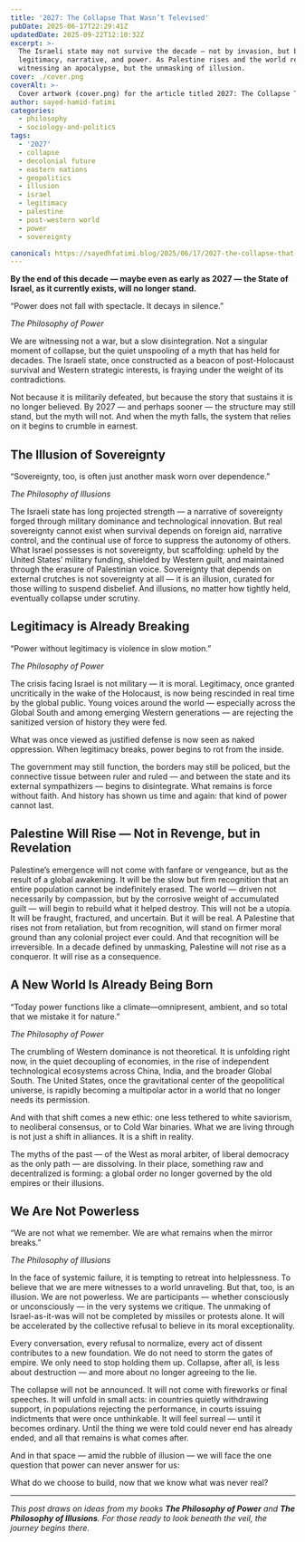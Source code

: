```yaml
---
title: '2027: The Collapse That Wasn’t Televised'
pubDate: 2025-06-17T22:29:41Z
updatedDate: 2025-09-22T12:10:32Z
excerpt: >-
  The Israeli state may not survive the decade — not by invasion, but by the slow collapse of
  legitimacy, narrative, and power. As Palestine rises and the world rebalances, we are not
  witnessing an apocalypse, but the unmasking of illusion.
cover: ./cover.png
coverAlt: >-
  Cover artwork (cover.png) for the article titled 2027: The Collapse That Wasn't Televised.
author: sayed-hamid-fatimi
categories:
  - philosophy
  - sociology-and-politics
tags:
  - '2027'
  - collapse
  - decolonial future
  - eastern nations
  - geopolitics
  - illusion
  - israel
  - legitimacy
  - palestine
  - post-western world
  - power
  - sovereignty

canonical: https://sayedhfatimi.blog/2025/06/17/2027-the-collapse-that-wasnt-televised/
---
```


**By the end of this decade — maybe even as early as 2027 — the State of Israel, as it currently exists, will no longer stand.**

> 

“Power does not fall with spectacle. It decays in silence.”

*The Philosophy of Power*

We are witnessing not a war, but a slow disintegration. Not a singular moment of collapse, but the quiet unspooling of a myth that has held for decades. The Israeli state, once constructed as a beacon of post-Holocaust survival and Western strategic interests, is fraying under the weight of its contradictions. 

Not because it is militarily defeated, but because the story that sustains it is no longer believed. By 2027 — and perhaps sooner — the structure may still stand, but the myth will not. And when the myth falls, the system that relies on it begins to crumble in earnest.

## The Illusion of Sovereignty

> 

“Sovereignty, too, is often just another mask worn over dependence.”

*The Philosophy of Illusions*

The Israeli state has long projected strength — a narrative of sovereignty forged through military dominance and technological innovation. But real sovereignty cannot exist when survival depends on foreign aid, narrative control, and the continual use of force to suppress the autonomy of others. What Israel possesses is not sovereignty, but scaffolding: upheld by the United States’ military funding, shielded by Western guilt, and maintained through the erasure of Palestinian voice. Sovereignty that depends on external crutches is not sovereignty at all — it is an illusion, curated for those willing to suspend disbelief. And illusions, no matter how tightly held, eventually collapse under scrutiny.

## Legitimacy is Already Breaking

> 

“Power without legitimacy is violence in slow motion.”

*The Philosophy of Power*

The crisis facing Israel is not military — it is moral. Legitimacy, once granted uncritically in the wake of the Holocaust, is now being rescinded in real time by the global public. Young voices around the world — especially across the Global South and among emerging Western generations — are rejecting the sanitized version of history they were fed. 

What was once viewed as justified defense is now seen as naked oppression. When legitimacy breaks, power begins to rot from the inside. 

The government may still function, the borders may still be policed, but the connective tissue between ruler and ruled — and between the state and its external sympathizers — begins to disintegrate. What remains is force without faith. And history has shown us time and again: that kind of power cannot last.

## Palestine Will Rise — Not in Revenge, but in Revelation

Palestine’s emergence will not come with fanfare or vengeance, but as the result of a global awakening. It will be the slow but firm recognition that an entire population cannot be indefinitely erased. The world — driven not necessarily by compassion, but by the corrosive weight of accumulated guilt — will begin to rebuild what it helped destroy. This will not be a utopia. It will be fraught, fractured, and uncertain. But it will be real. A Palestine that rises not from retaliation, but from recognition, will stand on firmer moral ground than any colonial project ever could. And that recognition will be irreversible. In a decade defined by unmasking, Palestine will not rise as a conqueror. It will rise as a consequence.

## A New World Is Already Being Born

> 

“Today power functions like a climate—omnipresent, ambient, and so total that we mistake it for nature.”

*The Philosophy of Power*

The crumbling of Western dominance is not theoretical. It is unfolding right now, in the quiet decoupling of economies, in the rise of independent technological ecosystems across China, India, and the broader Global South. The United States, once the gravitational center of the geopolitical universe, is rapidly becoming a multipolar actor in a world that no longer needs its permission. 

And with that shift comes a new ethic: one less tethered to white saviorism, to neoliberal consensus, or to Cold War binaries. What we are living through is not just a shift in alliances. It is a shift in reality. 

The myths of the past — of the West as moral arbiter, of liberal democracy as the only path — are dissolving. In their place, something raw and decentralized is forming: a global order no longer governed by the old empires or their illusions.

## We Are Not Powerless

> 

“We are not what we remember. We are what remains when the mirror breaks.”

*The Philosophy of Illusions*

In the face of systemic failure, it is tempting to retreat into helplessness. To believe that we are mere witnesses to a world unraveling. But that, too, is an illusion. We are not powerless. We are participants — whether consciously or unconsciously — in the very systems we critique. The unmaking of Israel-as-it-was will not be completed by missiles or protests alone. It will be accelerated by the collective refusal to believe in its moral exceptionality. 

Every conversation, every refusal to normalize, every act of dissent contributes to a new foundation. We do not need to storm the gates of empire. We only need to stop holding them up. Collapse, after all, is less about destruction — and more about no longer agreeing to the lie.

The collapse will not be announced. It will not come with fireworks or final speeches. It will unfold in small acts: in countries quietly withdrawing support, in populations rejecting the performance, in courts issuing indictments that were once unthinkable. It will feel surreal — until it becomes ordinary. Until the thing we were told could never end has already ended, and all that remains is what comes after.

And in that space — amid the rubble of illusion — we will face the one question that power can never answer for us:

What do we choose to build, now that we know what was never real?

---

*This post draws on ideas from my books **The Philosophy of Power** and **The Philosophy of Illusions**. For those ready to look beneath the veil, the journey begins there.*
